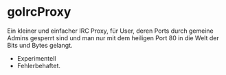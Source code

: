 goIrcProxy
==========

Ein kleiner und einfacher IRC Proxy, für User, deren Ports durch gemeine Admins gesperrt sind und man nur mit dem heiligen Port 80 
in die Welt der Bits und Bytes gelangt.


- Experimentell
- Fehlerbehaftet.
